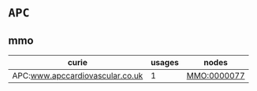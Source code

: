 # `APC`

## mmo

| curie                           |   usages | nodes                                             |
|---------------------------------|----------|---------------------------------------------------|
| APC:www.apccardiovascular.co.uk |        1 | [MMO:0000077](https://bioregistry.io/MMO:0000077) |

